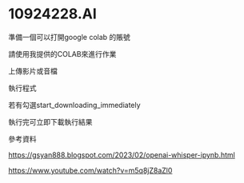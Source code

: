 # 10924228.AI

準備一個可以打開google colab 的賬號

請使用我提供的COLAB來進行作業

上傳影片或音檔

執行程式

若有勾選start_downloading_immediately

執行完可立即下載執行結果


參考資料

https://gsyan888.blogspot.com/2023/02/openai-whisper-ipynb.html

https://www.youtube.com/watch?v=m5q8jZ8aZl0

